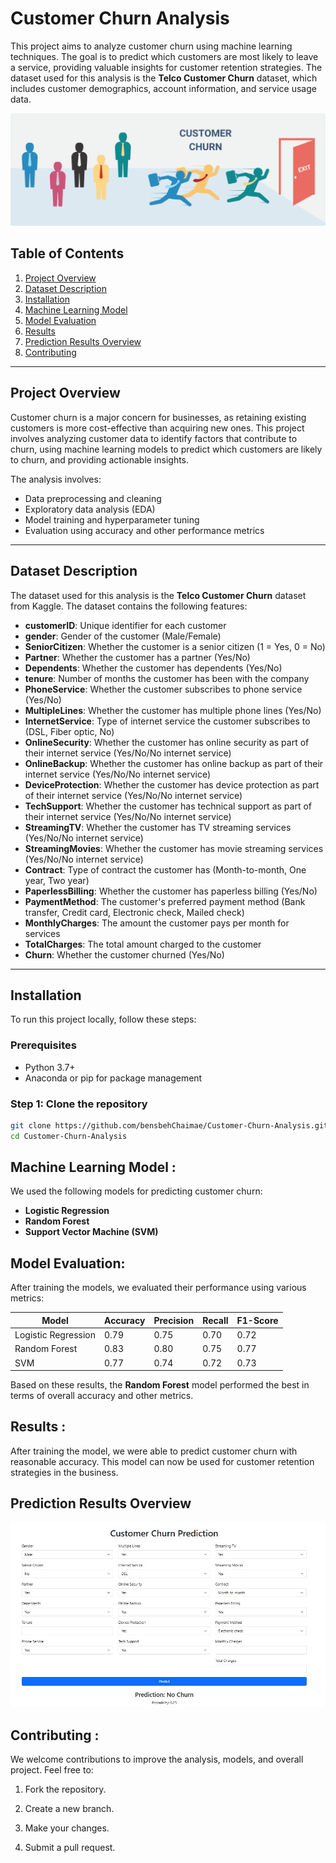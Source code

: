 # Customer Churn Analysis

This project aims to analyze customer churn using machine learning techniques. The goal is to predict which customers are most likely to leave a service, providing valuable insights for customer retention strategies. The dataset used for this analysis is the **Telco Customer Churn** dataset, which includes customer demographics, account information, and service usage data.


<p align="center">
  <img src="img/Customer-Churn.png" />
</p>


## Table of Contents

1. [Project Overview](#project-overview)
2. [Dataset Description](#dataset-description)
3. [Installation](#installation)
4. [Machine Learning Model](#machine-learning-model)
5. [Model Evaluation](#model-evaluation)
6. [Results](#results)
7. [Prediction Results Overview](#Prediction-Results-Overview)
8. [Contributing](#contributing)


---

## Project Overview

Customer churn is a major concern for businesses, as retaining existing customers is more cost-effective than acquiring new ones. This project involves analyzing customer data to identify factors that contribute to churn, using machine learning models to predict which customers are likely to churn, and providing actionable insights.

The analysis involves:
- Data preprocessing and cleaning
- Exploratory data analysis (EDA)
- Model training and hyperparameter tuning
- Evaluation using accuracy and other performance metrics

---

## Dataset Description

The dataset used for this analysis is the **Telco Customer Churn** dataset from Kaggle. The dataset contains the following features:

- **customerID**: Unique identifier for each customer
- **gender**: Gender of the customer (Male/Female)
- **SeniorCitizen**: Whether the customer is a senior citizen (1 = Yes, 0 = No)
- **Partner**: Whether the customer has a partner (Yes/No)
- **Dependents**: Whether the customer has dependents (Yes/No)
- **tenure**: Number of months the customer has been with the company
- **PhoneService**: Whether the customer subscribes to phone service (Yes/No)
- **MultipleLines**: Whether the customer has multiple phone lines (Yes/No)
- **InternetService**: Type of internet service the customer subscribes to (DSL, Fiber optic, No)
- **OnlineSecurity**: Whether the customer has online security as part of their internet service (Yes/No/No internet service)
- **OnlineBackup**: Whether the customer has online backup as part of their internet service (Yes/No/No internet service)
- **DeviceProtection**: Whether the customer has device protection as part of their internet service (Yes/No/No internet service)
- **TechSupport**: Whether the customer has technical support as part of their internet service (Yes/No/No internet service)
- **StreamingTV**: Whether the customer has TV streaming services (Yes/No/No internet service)
- **StreamingMovies**: Whether the customer has movie streaming services (Yes/No/No internet service)
- **Contract**: Type of contract the customer has (Month-to-month, One year, Two year)
- **PaperlessBilling**: Whether the customer has paperless billing (Yes/No)
- **PaymentMethod**: The customer's preferred payment method (Bank transfer, Credit card, Electronic check, Mailed check)
- **MonthlyCharges**: The amount the customer pays per month for services
- **TotalCharges**: The total amount charged to the customer
- **Churn**: Whether the customer churned (Yes/No)

---

## Installation

To run this project locally, follow these steps:

### Prerequisites
- Python 3.7+
- Anaconda or pip for package management

### Step 1: Clone the repository

```bash
git clone https://github.com/bensbehChaimae/Customer-Churn-Analysis.git
cd Customer-Churn-Analysis

```

## Machine Learning Model :

We used the following models for predicting customer churn:
- **Logistic Regression**
- **Random Forest**
- **Support Vector Machine (SVM)**


## Model Evaluation:

After training the models, we evaluated their performance using various metrics:

| Model               | Accuracy | Precision | Recall | F1-Score |
|---------------------|----------|-----------|--------|----------|
| Logistic Regression | 0.79     | 0.75      | 0.70   | 0.72     |
| Random Forest       | 0.83     | 0.80      | 0.75   | 0.77     |
| SVM                 | 0.77     | 0.74      | 0.72   | 0.73     |

Based on these results, the **Random Forest** model performed the best in terms of overall accuracy and other metrics.

## Results :

After training the model, we were able to predict customer churn with reasonable accuracy. This model can now be used for customer retention strategies in the business.


## Prediction Results Overview

<p align="center">
  <img src="img/web_app.jpg" />
</p>



## Contributing :

We welcome contributions to improve the analysis, models, and overall project. Feel free to:

1. Fork the repository.

2. Create a new branch.

3. Make your changes.

4. Submit a pull request.


